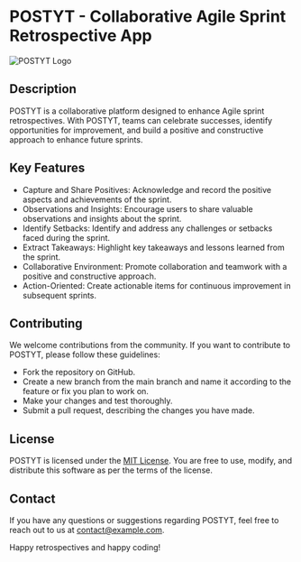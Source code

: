 # POSTYT - Collaborative Agile Sprint Retrospective App

![POSTYT Logo](insert_path_to_logo_here)

## Description

POSTYT is a collaborative platform designed to enhance Agile sprint retrospectives. With POSTYT, teams can celebrate successes, identify opportunities for improvement, and build a positive and constructive approach to enhance future sprints.

## Key Features

- Capture and Share Positives: Acknowledge and record the positive aspects and achievements of the sprint.
- Observations and Insights: Encourage users to share valuable observations and insights about the sprint.
- Identify Setbacks: Identify and address any challenges or setbacks faced during the sprint.
- Extract Takeaways: Highlight key takeaways and lessons learned from the sprint.
- Collaborative Environment: Promote collaboration and teamwork with a positive and constructive approach.
- Action-Oriented: Create actionable items for continuous improvement in subsequent sprints.

## Contributing

We welcome contributions from the community. If you want to contribute to POSTYT, please follow these guidelines:

- Fork the repository on GitHub.
- Create a new branch from the main branch and name it according to the feature or fix you plan to work on.
- Make your changes and test thoroughly.
- Submit a pull request, describing the changes you have made.

## License

POSTYT is licensed under the [MIT License](insert_path_to_license_file_here). You are free to use, modify, and distribute this software as per the terms of the license.

## Contact

If you have any questions or suggestions regarding POSTYT, feel free to reach out to us at [contact@example.com](mailto:contact@example.com).

Happy retrospectives and happy coding!
